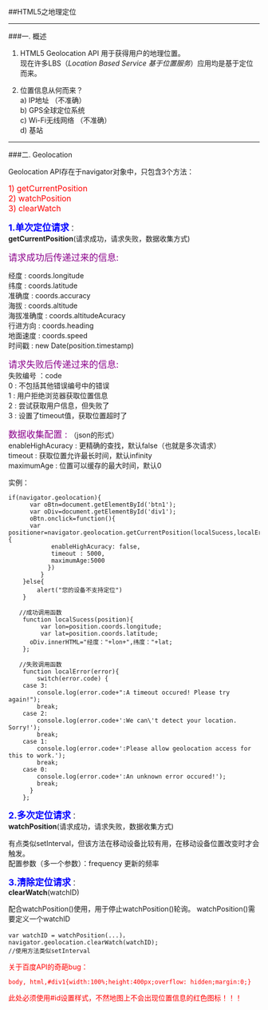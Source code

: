 ##HTML5之地理定位
**********
###一. 概述
 
1. HTML5 Geolocation API 用于获得用户的地理位置。  
 现在许多LBS（*Location Based Service 基于位置服务*）应用均是基于定位而来。


2. 位置信息从何而来？    
	a) IP地址  （不准确）  
	b) GPS全球定位系统  
	c) Wi-Fi无线网络  （不准确）  
	d) 基站  
******
###二. Geolocation 

 Geolocation API存在于navigator对象中，只包含3个方法：

<font size=3 color="RED"> 1) getCurrentPosition</font>  
<font size=3 color="RED"> 2) watchPosition</font>  
<font size=3 color="RED"> 3) clearWatch</font>  

**<font size=4 color="blue">1.单次定位请求**</font>：   
**getCurrentPosition**(请求成功，请求失败，数据收集方式)

<font size=4 color="DarkMagenta">请求成功后传递过来的信息: </font>
 
经度 :  coords.longitude  
纬度 :  coords.latitude  
准确度 :  coords.accuracy  
海拔 :  coords.altitude   
海拔准确度 :  coords.altitudeAcuracy  
行进方向 :  coords.heading    
地面速度 :  coords.speed  
时间戳 : new Date(position.timestamp)  

<font size=4 color="DarkMagenta">请求失败后传递过来的信息: </font>  
失败编号  ：code  
0  :  不包括其他错误编号中的错误  
1  :  用户拒绝浏览器获取位置信息  
2  :  尝试获取用户信息，但失败了  
3  :   设置了timeout值，获取位置超时了   
   
<font size=4 color="DarkMagenta">数据收集配置 : </font> （json的形式）    
enableHighAcuracy  :  更精确的查找，默认false（也就是多次请求）  
timeout  :  获取位置允许最长时间，默认infinity  
maximumAge :  位置可以缓存的最大时间，默认0	  

实例：
 
	if(navigator.geolocation){				
          var oBtn=document.getElementById('btn1');
          var oDiv=document.getElementById('div1');
          oBtn.onclick=function(){
          var positioner=navigator.geolocation.getCurrentPosition(localSucess,localError,{
		      	enableHighAcuracy: false,
		      	timeout : 5000,  
		        maximumAge:5000
               })
             } 
    	}else{
    		alert("您的设备不支持定位")
    	}

       //成功调用函数
    	function localSucess(position){
             var lon=position.coords.longitude;
             var lat=position.coords.latitude;       
          oDiv.innerHTML="经度："+lon+",纬度："+lat;   
        };

       //失败调用函数
        function localError(error){
            switch(error.code) {
        case 3:
            console.log(error.code+":A timeout occured! Please try again!");
            break;
        case 2:
            console.log(error.code+':We can\'t detect your location. Sorry!');
            break;
        case 1:
            console.log(error.code+':Please allow geolocation access for this to work.');
            break;
        case 0:
            console.log(error.code+':An unknown error occured!');
            break;
          }
        };


**<font size=4 color="blue">2.多次定位请求**</font>：     
**watchPosition**(请求成功，请求失败，数据收集方式)  

有点类似setInterval，但该方法在移动设备比较有用，在移动设备位置改变时才会触发。  
配置参数（多一个参数）：frequency 更新的频率

**<font size=4 color="blue">3.清除定位请求**</font>：     
**clearWatch**(watchID) 

配合watchPosition()使用，用于停止watchPosition()轮询。
watchPosition()需要定义一个watchID 

	var watchID = watchPosition(...)，
	navigator.geolocation.clearWatch(watchID);
    //使用方法类似setInterval
<font color="red">关于百度API的奇葩bug：
  	
	body, html,#div1{width:100%;height:400px;overflow: hidden;margin:0;}

此处必须使用#id设置样式，不然地图上不会出现位置信息的红色图标！！！